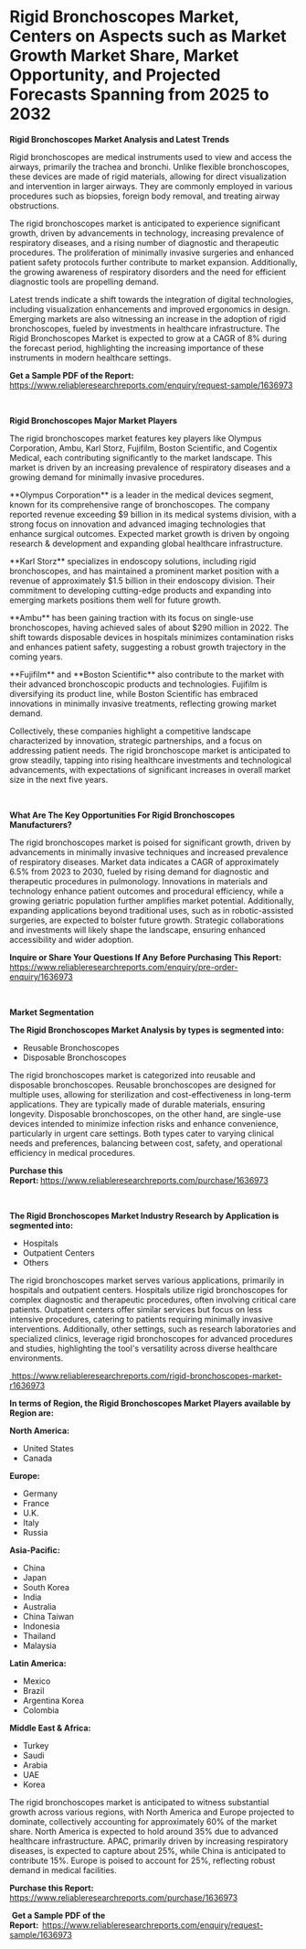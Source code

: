 <p><h1>Rigid Bronchoscopes Market, Centers on Aspects such as Market Growth Market Share, Market Opportunity, and Projected Forecasts Spanning from 2025 to 2032</h1></p><p><strong>Rigid Bronchoscopes Market Analysis and Latest Trends</strong></p>
<p><p>Rigid bronchoscopes are medical instruments used to view and access the airways, primarily the trachea and bronchi. Unlike flexible bronchoscopes, these devices are made of rigid materials, allowing for direct visualization and intervention in larger airways. They are commonly employed in various procedures such as biopsies, foreign body removal, and treating airway obstructions. </p><p>The rigid bronchoscopes market is anticipated to experience significant growth, driven by advancements in technology, increasing prevalence of respiratory diseases, and a rising number of diagnostic and therapeutic procedures. The proliferation of minimally invasive surgeries and enhanced patient safety protocols further contribute to market expansion. Additionally, the growing awareness of respiratory disorders and the need for efficient diagnostic tools are propelling demand.</p><p>Latest trends indicate a shift towards the integration of digital technologies, including visualization enhancements and improved ergonomics in design. Emerging markets are also witnessing an increase in the adoption of rigid bronchoscopes, fueled by investments in healthcare infrastructure. The Rigid Bronchoscopes Market is expected to grow at a CAGR of 8% during the forecast period, highlighting the increasing importance of these instruments in modern healthcare settings.</p></p>
<p><strong>Get a Sample PDF of the Report:&nbsp;</strong> <a href="https://www.reliableresearchreports.com/enquiry/request-sample/1636973?utm_campaign=2745&utm_medium=2&utm_source=Github&utm_content=ia&utm_term=13042025&utm_id=rigid-bronchoscopes">https://www.reliableresearchreports.com/enquiry/request-sample/1636973</a></p>
<p>&nbsp;</p>
<p><strong>Rigid Bronchoscopes Major Market Players</strong></p>
<p><p>The rigid bronchoscopes market features key players like Olympus Corporation, Ambu, Karl Storz, Fujifilm, Boston Scientific, and Cogentix Medical, each contributing significantly to the market landscape. This market is driven by an increasing prevalence of respiratory diseases and a growing demand for minimally invasive procedures.</p><p>**Olympus Corporation** is a leader in the medical devices segment, known for its comprehensive range of bronchoscopes. The company reported revenue exceeding $9 billion in its medical systems division, with a strong focus on innovation and advanced imaging technologies that enhance surgical outcomes. Expected market growth is driven by ongoing research & development and expanding global healthcare infrastructure.</p><p>**Karl Storz** specializes in endoscopy solutions, including rigid bronchoscopes, and has maintained a prominent market position with a revenue of approximately $1.5 billion in their endoscopy division. Their commitment to developing cutting-edge products and expanding into emerging markets positions them well for future growth.</p><p>**Ambu** has been gaining traction with its focus on single-use bronchoscopes, having achieved sales of about $290 million in 2022. The shift towards disposable devices in hospitals minimizes contamination risks and enhances patient safety, suggesting a robust growth trajectory in the coming years.</p><p>**Fujifilm** and **Boston Scientific** also contribute to the market with their advanced bronchoscopic products and technologies. Fujifilm is diversifying its product line, while Boston Scientific has embraced innovations in minimally invasive treatments, reflecting growing market demand.</p><p>Collectively, these companies highlight a competitive landscape characterized by innovation, strategic partnerships, and a focus on addressing patient needs. The rigid bronchoscope market is anticipated to grow steadily, tapping into rising healthcare investments and technological advancements, with expectations of significant increases in overall market size in the next five years.</p></p>
<p>&nbsp;</p>
<p><strong>What Are The Key Opportunities For Rigid Bronchoscopes Manufacturers?</strong></p>
<p><p>The rigid bronchoscopes market is poised for significant growth, driven by advancements in minimally invasive techniques and increased prevalence of respiratory diseases. Market data indicates a CAGR of approximately 6.5% from 2023 to 2030, fueled by rising demand for diagnostic and therapeutic procedures in pulmonology. Innovations in materials and technology enhance patient outcomes and procedural efficiency, while a growing geriatric population further amplifies market potential. Additionally, expanding applications beyond traditional uses, such as in robotic-assisted surgeries, are expected to bolster future growth. Strategic collaborations and investments will likely shape the landscape, ensuring enhanced accessibility and wider adoption.</p></p>
<p><strong>Inquire or Share Your Questions If Any Before Purchasing This Report:</strong> <a href="https://www.reliableresearchreports.com/enquiry/pre-order-enquiry/1636973?utm_campaign=2745&utm_medium=2&utm_source=Github&utm_content=ia&utm_term=13042025&utm_id=rigid-bronchoscopes">https://www.reliableresearchreports.com/enquiry/pre-order-enquiry/1636973</a></p>
<p>&nbsp;</p>
<p><strong>Market Segmentation</strong></p>
<p><strong>The Rigid Bronchoscopes Market Analysis by types is segmented into:</strong></p>
<p><ul><li>Reusable Bronchoscopes</li><li>Disposable Bronchoscopes</li></ul></p>
<p><p>The rigid bronchoscopes market is categorized into reusable and disposable bronchoscopes. Reusable bronchoscopes are designed for multiple uses, allowing for sterilization and cost-effectiveness in long-term applications. They are typically made of durable materials, ensuring longevity. Disposable bronchoscopes, on the other hand, are single-use devices intended to minimize infection risks and enhance convenience, particularly in urgent care settings. Both types cater to varying clinical needs and preferences, balancing between cost, safety, and operational efficiency in medical procedures.</p></p>
<p><strong>Purchase this Report:&nbsp;</strong><a href="https://www.reliableresearchreports.com/purchase/1636973?utm_campaign=2745&utm_medium=2&utm_source=Github&utm_content=ia&utm_term=13042025&utm_id=rigid-bronchoscopes">https://www.reliableresearchreports.com/purchase/1636973</a></p>
<p>&nbsp;</p>
<p><strong>The Rigid Bronchoscopes Market Industry Research by Application is segmented into:</strong></p>
<p><ul><li>Hospitals</li><li>Outpatient Centers</li><li>Others</li></ul></p>
<p><p>The rigid bronchoscopes market serves various applications, primarily in hospitals and outpatient centers. Hospitals utilize rigid bronchoscopes for complex diagnostic and therapeutic procedures, often involving critical care patients. Outpatient centers offer similar services but focus on less intensive procedures, catering to patients requiring minimally invasive interventions. Additionally, other settings, such as research laboratories and specialized clinics, leverage rigid bronchoscopes for advanced procedures and studies, highlighting the tool's versatility across diverse healthcare environments.</p></p>
<p><a href="https://www.reliableresearchreports.com/rigid-bronchoscopes-market-r1636973?utm_campaign=2745&utm_medium=2&utm_source=Github&utm_content=ia&utm_term=13042025&utm_id=rigid-bronchoscopes">&nbsp;https://www.reliableresearchreports.com/rigid-bronchoscopes-market-r1636973</a></p>
<p><strong>In terms of Region, the Rigid Bronchoscopes Market Players available by Region are:</strong></p>
<p>
    <p> <strong> North America: </strong>
        <ul>
            <li>United States</li>
            <li>Canada</li>
        </ul>
        </p> 
    <p> <strong> Europe: </strong>
        <ul>
            <li>Germany</li>
            <li>France</li>
            <li>U.K.</li>
            <li>Italy</li>
            <li>Russia</li>
        </ul>
        </p> 
    <p> <strong> Asia-Pacific: </strong>
        <ul>
            <li>China</li>
            <li>Japan</li>
            <li>South Korea</li>
            <li>India</li>
            <li>Australia</li>
            <li>China Taiwan</li>
            <li>Indonesia</li>
            <li>Thailand</li>
            <li>Malaysia</li>
        </ul>
        </p> 
    <p> <strong> Latin America: </strong>
        <ul>
            <li>Mexico</li>
            <li>Brazil</li>
            <li>Argentina Korea</li>
            <li>Colombia</li>
        </ul>
        </p> 
    <p> <strong> Middle East & Africa: </strong>
        <ul>
            <li>Turkey</li>
            <li>Saudi</li>
            <li>Arabia</li>
            <li>UAE</li>
            <li>Korea</li>
        </ul>
    </p>
    </p>
<p><p>The rigid bronchoscopes market is anticipated to witness substantial growth across various regions, with North America and Europe projected to dominate, collectively accounting for approximately 60% of the market share. North America is expected to hold around 35% due to advanced healthcare infrastructure. APAC, primarily driven by increasing respiratory diseases, is expected to capture about 25%, while China is anticipated to contribute 15%. Europe is poised to account for 25%, reflecting robust demand in medical facilities.</p></p>
<p><strong>Purchase this Report: </strong><a href="https://www.reliableresearchreports.com/purchase/1636973?utm_campaign=2745&utm_medium=2&utm_source=Github&utm_content=ia&utm_term=13042025&utm_id=rigid-bronchoscopes">https://www.reliableresearchreports.com/purchase/1636973</a></p>
<p>&nbsp;<strong>Get a Sample PDF of the Report:&nbsp;&nbsp;</strong><a href="https://www.reliableresearchreports.com/enquiry/request-sample/1636973?utm_campaign=2745&utm_medium=2&utm_source=Github&utm_content=ia&utm_term=13042025&utm_id=rigid-bronchoscopes">https://www.reliableresearchreports.com/enquiry/request-sample/1636973</a></p>
<p><strong></strong></p>
<p><p></p><p></p><p></p></p>